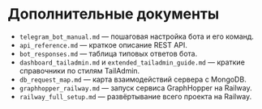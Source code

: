 <!-- Назначение файла: обзор дополнительных материалов. -->

# Дополнительные документы

- `telegram_bot_manual.md` — пошаговая настройка бота и его команд.
- `api_reference.md` — краткое описание REST API.
- `bot_responses.md` — таблица типовых ответов бота.
- `dashboard_tailadmin.md` и `extended_tailadmin_guide.md` — краткие справочники по стилям TailAdmin.
- `db_request_map.md` — карта взаимодействий сервера с MongoDB.
- `graphhopper_railway.md` — запуск сервиса GraphHopper на Railway.
- `railway_full_setup.md` — развёртывание всего проекта на Railway.
